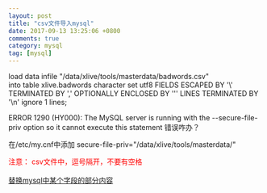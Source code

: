 ```yaml
---
layout: post
title: "csv文件导入mysql"
date: 2017-09-13 13:25:06 +0800
comments: true
category: mysql
tag: [mysql]
---
```


load data infile "/data/xlive/tools/masterdata/badwords.csv" <br>
into table xlive.badwords character set utf8 FIELDS ESCAPED BY    '\\' TERMINATED BY     ',' OPTIONALLY ENCLOSED BY '\'' LINES TERMINATED BY   '\n' ignore 1 lines;


ERROR 1290 (HY000): The MySQL server is running with the --secure-file-priv option so it cannot execute this statement 
错误咋办？

在/etc/my.cnf中添加
secure-file-priv="/data/xlive/tools/masterdata/"

<font style="color:red">注意： csv文件中，逗号隔开，不要有空格</font>
<br>
<br>
<a href="http://www.51testing.com/html/46/262846-837305.html">替换mysql中某个字段的部分内容</a>

 